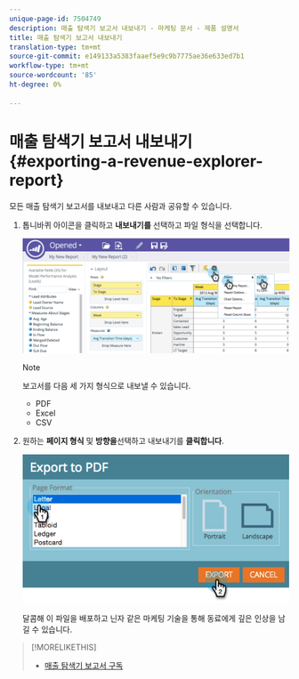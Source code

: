 ```yaml
---
unique-page-id: 7504749
description: 매출 탐색기 보고서 내보내기 - 마케팅 문서 - 제품 설명서
title: 매출 탐색기 보고서 내보내기
translation-type: tm+mt
source-git-commit: e149133a5383faaef5e9c9b7775ae36e633ed7b1
workflow-type: tm+mt
source-wordcount: '85'
ht-degree: 0%

---
```



# 매출 탐색기 보고서 내보내기 {#exporting-a-revenue-explorer-report}

모든 매출 탐색기 보고서를 내보내고 다른 사람과 공유할 수 있습니다.

1. 톱니바퀴 아이콘을 클릭하고 **내보내기를** 선택하고 파일 형식을 선택합니다.

   ![](assets/image2015-3-26-14-3a2-3a19.png)

   >[!NOTE]
   >
   >보고서를 다음 세 가지 형식으로 내보낼 수 있습니다.
   >
   >    
   >    
   >    * PDF
   >    * Excel
   >    * CSV


1. 원하는 **페이지 형식** 및 **방향을**&#x200B;선택하고 내보내기를 **클릭합니다**.

   ![](assets/image2015-3-27-16-3a18-3a34.png)

   달콤해 이 파일을 배포하고 닌자 같은 마케팅 기술을 통해 동료에게 깊은 인상을 남길 수 있습니다.

>[!MORELIKETHIS]
>
>* [매출 탐색기 보고서 구독](subscribe-to-a-revenue-explorer-report.md)

>



